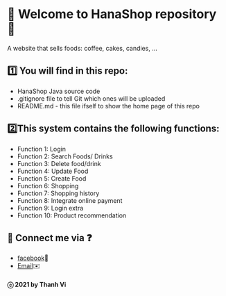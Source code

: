 # 🎉 Welcome to HanaShop repository 🎉
A website that sells foods: coffee, cakes, candies, ... 

## 1️⃣ You will find in this repo:
* HanaShop Java source code
* .gitignore file to tell Git which ones will be uploaded
* README.md - this file ifself to show the home page of this repo

## 2️⃣This system contains the following functions:
* Function 1: Login
* Function 2: Search Foods/ Drinks 
* Function 3: Delete food/drink
* Function 4: Update Food 
* Function 5: Create Food 
* Function 6: Shopping
* Function 7: Shopping history 
* Function 8: Integrate online payment 
* Function 9: Login extra 
* Function 10: Product recommendation

## 💬 Connect me via ❓ 
  * [facebook](https://www.facebook.com/merry.kute.31/)📌
  * [Email](mailto:thanhviii888@gmail.com)✉️
#### ⓒ 2021 by Thanh Vi
